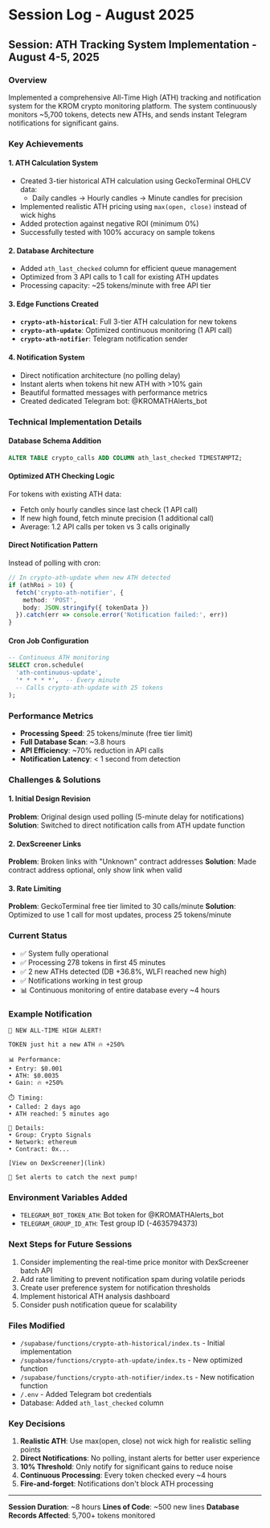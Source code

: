 # Session Log - August 2025

## Session: ATH Tracking System Implementation - August 4-5, 2025

### Overview
Implemented a comprehensive All-Time High (ATH) tracking and notification system for the KROM crypto monitoring platform. The system continuously monitors ~5,700 tokens, detects new ATHs, and sends instant Telegram notifications for significant gains.

### Key Achievements

#### 1. ATH Calculation System
- Created 3-tier historical ATH calculation using GeckoTerminal OHLCV data:
  - Daily candles → Hourly candles → Minute candles for precision
- Implemented realistic ATH pricing using `max(open, close)` instead of wick highs
- Added protection against negative ROI (minimum 0%)
- Successfully tested with 100% accuracy on sample tokens

#### 2. Database Architecture
- Added `ath_last_checked` column for efficient queue management
- Optimized from 3 API calls to 1 call for existing ATH updates
- Processing capacity: ~25 tokens/minute with free API tier

#### 3. Edge Functions Created
- **`crypto-ath-historical`**: Full 3-tier ATH calculation for new tokens
- **`crypto-ath-update`**: Optimized continuous monitoring (1 API call)
- **`crypto-ath-notifier`**: Telegram notification sender

#### 4. Notification System
- Direct notification architecture (no polling delay)
- Instant alerts when tokens hit new ATH with >10% gain
- Beautiful formatted messages with performance metrics
- Created dedicated Telegram bot: @KROMATHAlerts_bot

### Technical Implementation Details

#### Database Schema Addition
```sql
ALTER TABLE crypto_calls ADD COLUMN ath_last_checked TIMESTAMPTZ;
```

#### Optimized ATH Checking Logic
For tokens with existing ATH data:
- Fetch only hourly candles since last check (1 API call)
- If new high found, fetch minute precision (1 additional call)
- Average: 1.2 API calls per token vs 3 calls originally

#### Direct Notification Pattern
Instead of polling with cron:
```typescript
// In crypto-ath-update when new ATH detected
if (athRoi > 10) {
  fetch('crypto-ath-notifier', {
    method: 'POST',
    body: JSON.stringify({ tokenData })
  }).catch(err => console.error('Notification failed:', err))
}
```

#### Cron Job Configuration
```sql
-- Continuous ATH monitoring
SELECT cron.schedule(
  'ath-continuous-update',
  '* * * * *',  -- Every minute
  -- Calls crypto-ath-update with 25 tokens
);
```

### Performance Metrics
- **Processing Speed**: 25 tokens/minute (free tier limit)
- **Full Database Scan**: ~3.8 hours
- **API Efficiency**: ~70% reduction in API calls
- **Notification Latency**: < 1 second from detection

### Challenges & Solutions

#### 1. Initial Design Revision
**Problem**: Original design used polling (5-minute delay for notifications)
**Solution**: Switched to direct notification calls from ATH update function

#### 2. DexScreener Links
**Problem**: Broken links with "Unknown" contract addresses
**Solution**: Made contract address optional, only show link when valid

#### 3. Rate Limiting
**Problem**: GeckoTerminal free tier limited to 30 calls/minute
**Solution**: Optimized to use 1 call for most updates, process 25 tokens/minute

### Current Status
- ✅ System fully operational
- ✅ Processing 278 tokens in first 45 minutes
- ✅ 2 new ATHs detected (DB +36.8%, WLFI reached new high)
- ✅ Notifications working in test group
- 📊 Continuous monitoring of entire database every ~4 hours

### Example Notification
```
🎯 NEW ALL-TIME HIGH ALERT!

TOKEN just hit a new ATH 🔥 +250%

📊 Performance:
• Entry: $0.001
• ATH: $0.0035
• Gain: 🔥 +250%

⏱️ Timing:
• Called: 2 days ago
• ATH reached: 5 minutes ago

📍 Details:
• Group: Crypto Signals
• Network: ethereum
• Contract: 0x...

[View on DexScreener](link)

🔔 Set alerts to catch the next pump!
```

### Environment Variables Added
- `TELEGRAM_BOT_TOKEN_ATH`: Bot token for @KROMATHAlerts_bot
- `TELEGRAM_GROUP_ID_ATH`: Test group ID (-4635794373)

### Next Steps for Future Sessions
1. Consider implementing the real-time price monitor with DexScreener batch API
2. Add rate limiting to prevent notification spam during volatile periods
3. Create user preference system for notification thresholds
4. Implement historical ATH analysis dashboard
5. Consider push notification queue for scalability

### Files Modified
- `/supabase/functions/crypto-ath-historical/index.ts` - Initial implementation
- `/supabase/functions/crypto-ath-update/index.ts` - New optimized function
- `/supabase/functions/crypto-ath-notifier/index.ts` - New notification function
- `/.env` - Added Telegram bot credentials
- Database: Added `ath_last_checked` column

### Key Decisions
1. **Realistic ATH**: Use max(open, close) not wick high for realistic selling points
2. **Direct Notifications**: No polling, instant alerts for better user experience
3. **10% Threshold**: Only notify for significant gains to reduce noise
4. **Continuous Processing**: Every token checked every ~4 hours
5. **Fire-and-forget**: Notifications don't block ATH processing

---
**Session Duration**: ~8 hours
**Lines of Code**: ~500 new lines
**Database Records Affected**: 5,700+ tokens monitored